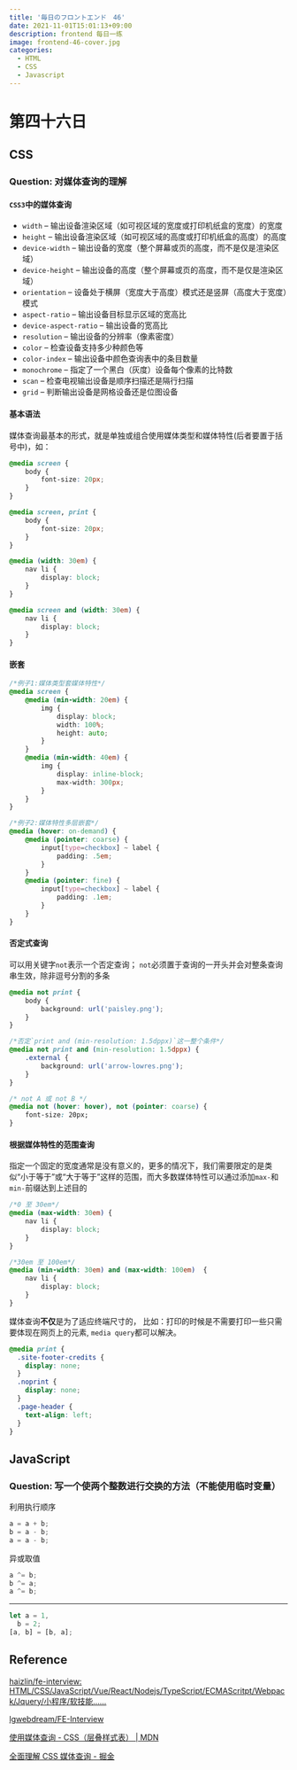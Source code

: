 ```yaml
---
title: '毎日のフロントエンド　46'
date: 2021-11-01T15:01:13+09:00
description: frontend 每日一练
image: frontend-46-cover.jpg
categories:
  - HTML
  - CSS
  - Javascript
---
```


# 第四十六日

## CSS

### **Question:** 对媒体查询的理解

#### `CSS3`中的媒体查询

- `width` – 输出设备渲染区域（如可视区域的宽度或打印机纸盒的宽度）的宽度
- `height` – 输出设备渲染区域（如可视区域的高度或打印机纸盒的高度）的高度
- `device-width` – 输出设备的宽度（整个屏幕或页的高度，而不是仅是渲染区域）
- `device-height` – 输出设备的高度（整个屏幕或页的高度，而不是仅是渲染区域）
- `orientation` – 设备处于横屏（宽度大于高度）模式还是竖屏（高度大于宽度）模式
- `aspect-ratio` – 输出设备目标显示区域的宽高比
- `device-aspect-ratio` – 输出设备的宽高比
- `resolution` – 输出设备的分辨率（像素密度）
- `color` – 检查设备支持多少种颜色等
- `color-index` – 输出设备中颜色查询表中的条目数量
- `monochrome` – 指定了一个黑白（灰度）设备每个像素的比特数
- `scan` – 检查电视输出设备是顺序扫描还是隔行扫描
- `grid` – 判断输出设备是网格设备还是位图设备

#### 基本语法

媒体查询最基本的形式，就是单独或组合使用媒体类型和媒体特性(后者要置于括号中)，如：

```css
@media screen {
    body {
        font-size: 20px;
    }
}

@media screen, print {
    body {
        font-size: 20px;
    }
}

@media (width: 30em) {
    nav li {
        display: block;
    }
}

@media screen and (width: 30em) {
    nav li {
        display: block;
    }
}
```

#### 嵌套

```css
/*例子1:媒体类型套媒体特性*/
@media screen {
    @media (min-width: 20em) {
        img {
            display: block;
            width: 100%;
            height: auto;
        }
    }
    @media (min-width: 40em) {
        img {
            display: inline-block;
            max-width: 300px;
        }
    }
}

/*例子2:媒体特性多层嵌套*/
@media (hover: on-demand) {
    @media (pointer: coarse) {
        input[type=checkbox] ~ label {
            padding: .5em;
        }
    }
    @media (pointer: fine) {
        input[type=checkbox] ~ label {
            padding: .1em;
        }
    }
}
```

#### 否定式查询

可以用关键字`not`表示一个否定查询； `not`必须置于查询的一开头并会对整条查询串生效，除非逗号分割的多条

```css
@media not print {
    body {
        background: url('paisley.png');
    }
}

/*否定`print and (min-resolution: 1.5dppx)`这一整个条件*/
@media not print and (min-resolution: 1.5dppx) {
    .external {
        background: url('arrow-lowres.png');
    }
}

/* not A 或 not B */
@media not (hover: hover), not (pointer: coarse) {
    font-size: 20px;
}
```

#### 根据媒体特性的范围查询

指定一个固定的宽度通常是没有意义的，更多的情况下，我们需要限定的是类似“小于等于”或“大于等于”这样的范围，而大多数媒体特性可以通过添加`max-`和`min-`前缀达到上述目的

```css
/*0 至 30em*/
@media (max-width: 30em) {
    nav li {
        display: block;
    }
}

/*30em 至 100em*/
@media (min-width: 30em) and (max-width: 100em)  {
    nav li {
        display: block;
    }
}
```

媒体查询**不仅**是为了适应终端尺寸的， 比如：打印的时候是不需要打印一些只需要体现在网页上的元素, `media query`都可以解决。

```css
@media print {
  .site-footer-credits {
    display: none;
  }
  .noprint {
    display: none;
  }
  .page-header {
    text-align: left;
  }
}
```

## JavaScript

### **Question:** 写一个使两个整数进行交换的方法（不能使用临时变量）

利用执行顺序

```js
a = a + b;
b = a - b;
a = a - b;
```

异或取值

```js
a ^= b;
b ^= a;
a ^= b;
```

---

```js
let a = 1,
  b = 2;
[a, b] = [b, a];
```

## Reference

[haizlin/fe-interview: HTML/CSS/JavaScript/Vue/React/Nodejs/TypeScript/ECMAScritpt/Webpack/Jquery/小程序/软技能……](https://github.com/haizlin/fe-interview)

[lgwebdream/FE-Interview ](https://github.com/lgwebdream/FE-Interview)

[使用媒体查询 - CSS（层叠样式表） | MDN](https://developer.mozilla.org/zh-CN/docs/Web/CSS/Media_Queries/Using_media_queries)

[ 全面理解 CSS 媒体查询 - 掘金](https://juejin.cn/post/6844903486258216967)
